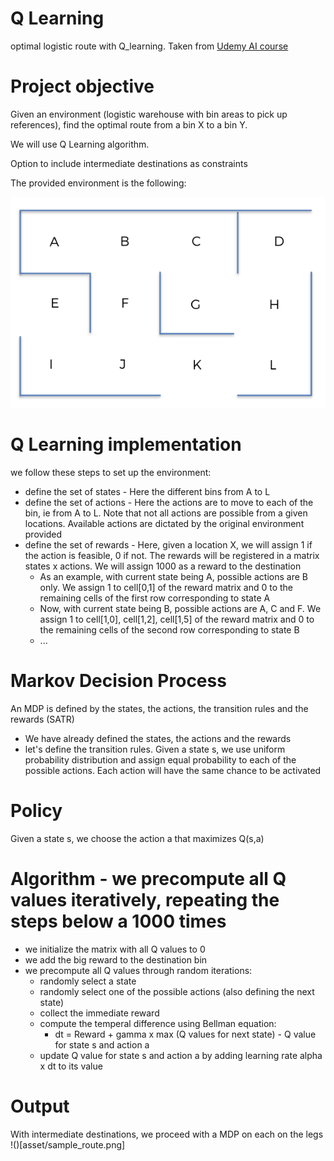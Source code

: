 # Q Learning
optimal logistic route with Q_learning. Taken from [Udemy AI course](https://www.udemy.com/course/artificial-intelligence-az/)


# Project objective

Given an environment (logistic warehouse with bin areas to pick up references), find the optimal route from a bin X to a bin Y.

We will use Q Learning algorithm.

Option to include intermediate destinations as constraints

The provided environment is the following:

![](asset/environment.png)


# Q Learning implementation
we follow these steps to set up the environment:
- define the set of states - Here the different bins from A to L
- define the set of actions - Here the actions are to move to each of the bin, ie from A to L. Note that not all actions are possible from a given locations. Available actions are dictated by the original environment provided
- define the set of rewards - Here, given a location X, we will assign 1 if the action is feasible, 0 if not. The rewards will be registered in a matrix states x actions. We will assign 1000 as a reward to the destination
  - As an example, with current state being A, possible actions are B only. We assign 1 to cell[0,1] of the reward matrix and 0 to the remaining cells of the first row corresponding to state A
  - Now, with current state being B, possible actions are A, C and F. We assign 1 to cell[1,0], cell[1,2], cell[1,5] of the reward matrix and 0 to the remaining cells of the second row corresponding to state B
  - ...
 
# Markov Decision Process
An MDP is defined by the states, the actions, the transition rules and the rewards (SATR)
- We have already defined the states, the actions and the rewards
- let's define the transition rules. Given a state s, we use uniform probability distribution and assign equal probability to each of the possible actions. Each action will have the same chance to be activated

# Policy
Given a state s, we choose the action a that maximizes Q(s,a)

# Algorithm - we precompute all Q values iteratively, repeating the steps below a 1000 times
- we initialize the matrix with all Q values to 0
- we add the big reward to the destination bin
- we precompute all Q values through random iterations:
  - randomly select a state
  - randomly select one of the possible actions (also defining the next state)
  - collect the immediate reward
  - compute the temperal difference using Bellman equation:
    - dt = Reward + gamma x max (Q values for next state) - Q value for state s and action a
  - update Q value for state s and action a by adding learning rate alpha x dt to its value

# Output
With intermediate destinations, we proceed with a MDP on each on the legs
!()[asset/sample_route.png]
